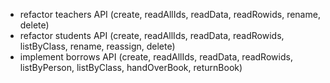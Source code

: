 - refactor teachers API (create, readAllIds, readData, readRowids, rename, delete)
- refactor students API (create, readAllIds, readData, readRowids, listByClass, rename, reassign, delete)
- implement borrows API (create, readAllIds, readData, readRowids, listByPerson, listByClass, handOverBook, returnBook)

